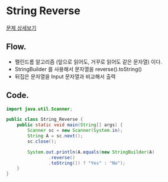 # String Reverse
[문제 상세보기](https://www.hackerrank.com/challenges/java-string-reverse/problem?isFullScreen=true)

## Flow.

- 펠린드롬 알고리즘 (앞으로 읽어도, 거꾸로 읽어도 같은 문자열) 이다.
- StringBuilder 를 사용해서 문자열을 reverse().toString()
- 뒤집은 문자열을 Input 문자열과 비교해서 출력

## Code.

```java
import java.util.Scanner;

public class String_Reverse {
    public static void main(String[] args) {
        Scanner sc = new Scanner(System.in);
        String A = sc.next();
        sc.close();

        System.out.println(A.equals(new StringBuilder(A)
                .reverse()
                .toString()) ? "Yes" : "No");
    }
}
```
